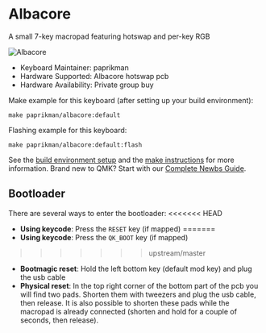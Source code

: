 # Albacore

A small 7-key macropad featuring hotswap and per-key RGB

![Albacore](https://i.imgur.com/BTPHnuQh.jpg)

* Keyboard Maintainer: paprikman
* Hardware Supported: Albacore hotswap pcb
* Hardware Availability: Private group buy

Make example for this keyboard (after setting up your build environment):

    make paprikman/albacore:default

Flashing example for this keyboard:

    make paprikman/albacore:default:flash

See the [build environment setup](https://docs.qmk.fm/#/getting_started_build_tools) and the [make instructions](https://docs.qmk.fm/#/getting_started_make_guide) for more information. Brand new to QMK? Start with our [Complete Newbs Guide](https://docs.qmk.fm/#/newbs).

## Bootloader

There are several ways to enter the bootloader:
<<<<<<< HEAD
* **Using keycode**: Press the `RESET` key (if mapped)
=======
* **Using keycode**: Press the `QK_BOOT` key (if mapped)
>>>>>>> upstream/master
* **Bootmagic reset**: Hold the left bottom key (default mod key) and plug the usb cable
* **Physical reset**: In the top right corner of the bottom part of the pcb you will find two pads. Shorten them with tweezers and plug the usb cable, then release. It is also possible to shorten these pads while the macropad is already connected (shorten and hold for a couple of seconds, then release).
